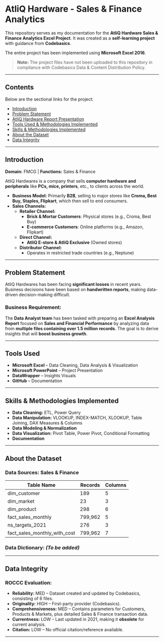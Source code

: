 # AtliQ Hardware - Sales & Finance Analytics

This repository serves as my documentation for the **AtliQ Hardware Sales & Finance Analytics Excel Project**. It was created as a **self-learning project** with guidance from **Codebasics**.

The entire project has been implemented using **Microsoft Excel 2016**.

> **Note:** The project files have not been uploaded to this repository in compliance with Codebasics Data & Content Distribution Policy.

---
## Contents
Below are the sectional links for the project:

- [Introduction](#introduction)
- [Problem Statement](#problem-statement)
- [AtliQ Hardware Report Presentation](#atliq-hardware-report-presentation)
- [Tools Used & Methodologies Implemented](#Tools-Used)
- [Skills & Methodologies Implemented](#Skills-&-Methodologies-Implemented)
- [About the Dataset](#about-the-dataset)
- [Data Integrity](#data-integrity)

---
## Introduction
**Domain:** FMCG  |  **Functions:** Sales & Finance

AtliQ Hardwares is a company that sells **computer hardware and peripherals** like **PCs, mice, printers**, etc., to clients across the world.

- **Business Model:** Primarily **B2B**, selling to major stores like **Croma, Best Buy, Staples, Flipkart**, which then sell to end consumers.
- **Sales Channels:**
  - **Retailer Channel:**
    - **Brick & Mortar Customers**: Physical stores (e.g., Croma, Best Buy)
    - **E-commerce Customers**: Online platforms (e.g., Amazon, Flipkart)
  - **Direct Channel:**
    - **AtliQ E-store & AtliQ Exclusive** (Owned stores)
  - **Distributor Channel:**
    - Operates in restricted trade countries (e.g., Neptune)

---
## Problem Statement
AtliQ Hardwares has been facing **significant losses** in recent years. Business decisions have been based on **handwritten reports**, making data-driven decision-making difficult. 

### **Business Requirement:**
The **Data Analyst team** has been tasked with preparing an **Excel Analysis Report** focused on **Sales and Financial Performance** by analyzing data from **multiple files containing over 1.5 million records**. The goal is to derive insights that will **boost business growth**.

---
## Tools Used
- **Microsoft Excel** – Data Cleaning, Data Analysis & Visualization
- **Microsoft PowerPoint** – Project Presentation
- **DataWrapper** – Insights Visuals
- **GitHub** – Documentation

---
## Skills & Methodologies Implemented
- **Data Cleaning:** ETL, Power Query
- **Data Manipulation:** VLOOKUP, INDEX-MATCH, XLOOKUP, Table Joining, DAX Measures & Columns
- **Data Modeling & Normalization**
- **Data Visualization:** Pivot Table, Power Pivot, Conditional Formatting
- **Documentation**

---
## About the Dataset
### **Data Sources:** Sales & Finance
| Table Name                      | Records | Columns |
|---------------------------------|---------|---------|
| dim_customer                    | 189     | 5       |
| dim_market                      | 23      | 3       |
| dim_product                     | 298     | 6       |
| fact_sales_monthly              | 799,962 | 5       |
| ns_targets_2021                 | 276     | 3       |
| fact_sales_monthly_with_cost     | 799,962 | 7       |

### **Data Dictionary:** *(To be added)*

---
## Data Integrity
### **ROCCC Evaluation:**
- **Reliability:** MED – Dataset created and updated by Codebasics, consisting of 6 files.
- **Originality:** HIGH – First-party provider (Codebasics).
- **Comprehensiveness:** MED – Contains parameters for Customers, Products & Markets, plus detailed Sales & Finance transaction data.
- **Currentness:** LOW – Last updated in 2021, making it **obsolete** for current analysis.
- **Citation:** LOW – No official citation/reference available.

---


